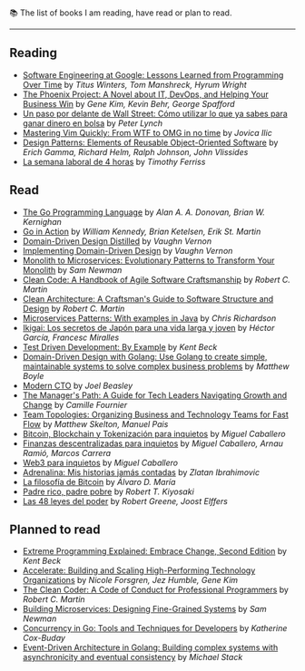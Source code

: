 📚 The list of books I am reading, have read or plan to read.

-------

## Reading
* [Software Engineering at Google: Lessons Learned from Programming Over Time](https://amzn.to/3TgWORq) by _Titus Winters, Tom Manshreck, Hyrum Wright_
* [The Phoenix Project: A Novel about IT, DevOps, and Helping Your Business Win](https://amzn.to/3TD3jPG) by _Gene Kim, Kevin Behr, George Spafford_
* [Un paso por delante de Wall Street: Cómo utilizar lo que ya sabes para ganar dinero en bolsa](https://amzn.to/3VLPIHj) by _Peter Lynch_
* [Mastering Vim Quickly: From WTF to OMG in no time](https://amzn.to/3Jaiqu0) by _Jovica Ilic_
* [Design Patterns: Elements of Reusable Object-Oriented Software](https://amzn.to/3Visatg) by _Erich Gamma, Richard Helm, Ralph Johnson, John Vlissides_
* [La semana laboral de 4 horas](https://amzn.to/4aCAU2u) by _Timothy Ferriss_

## Read
* [The Go Programming Language](https://amzn.to/3IYfy3r) by _Alan A. A. Donovan, Brian W. Kernighan_
* [Go in Action](https://amzn.to/3PoQg1U) by _William Kennedy, Brian Ketelsen, Erik St. Martin_
* [Domain-Driven Design Distilled](https://amzn.to/3v2IaFn) by _Vaughn Vernon_
* [Implementing Domain-Driven Design](https://amzn.to/3TCVbPm) by _Vaughn Vernon_
* [Monolith to Microservices: Evolutionary Patterns to Transform Your Monolith](https://amzn.to/3v43fzd) by _Sam Newman_
* [Clean Code: A Handbook of Agile Software Craftsmanship](https://amzn.to/3wTEOEZ) by _Robert C. Martin_
* [Clean Architecture: A Craftsman's Guide to Software Structure and Design](https://amzn.to/49QTnYt) by _Robert C. Martin_
* [Microservices Patterns: With examples in Java](https://amzn.to/3v1gqks) by _Chris Richardson_
* [Ikigai: Los secretos de Japón para una vida larga y joven](https://amzn.to/3VvCXk1) by _Héctor García, Francesc Miralles_
* [Test Driven Development: By Example](https://amzn.to/3PoQo1o) by _Kent Beck_
* [Domain-Driven Design with Golang: Use Golang to create simple, maintainable systems to solve complex business problems](https://amzn.to/49TEVyS) by _Matthew Boyle_
* [Modern CTO](https://amzn.to/4alVDar) by _Joel Beasley_
* [The Manager's Path: A Guide for Tech Leaders Navigating Growth and Change](https://amzn.to/49KbiQF) by _Camille Fournier_
* [Team Topologies: Organizing Business and Technology Teams for Fast Flow](https://amzn.to/43mRIYu) by _Matthew Skelton, Manuel Pais_
* [Bitcoin, Blockchain y Tokenización para inquietos](https://amzn.to/43iwPNS) by _Miguel Caballero_
* [Finanzas descentralizadas para inquietos](https://amzn.to/3vey7gm) by _Miguel Caballero, Arnau Ramió, Marcos Carrera_
* [Web3 para inquietos](https://amzn.to/4ceALTX) by _Miguel Caballero_
* [Adrenalina: Mis historias jamás contadas](https://amzn.to/3Tb4BQo) by _Zlatan Ibrahimovic_
* [La filosofía de Bitcoin](https://amzn.to/3wTeKKe) by _Álvaro D. María_
* [Padre rico, padre pobre](https://amzn.to/43kF7oz) by _Robert T. Kiyosaki_
* [Las 48 leyes del poder](https://amzn.to/3IEvibx) by _Robert Greene, Joost Elffers_

## Planned to read
* [Extreme Programming Explained: Embrace Change, Second Edition](https://amzn.to/3x3rH41) by _Kent Beck_
* [Accelerate: Building and Scaling High-Performing Technology Organizations](https://amzn.to/3IzCxS9) by _Nicole Forsgren, Jez Humble, Gene Kim_
* [The Clean Coder: A Code of Conduct for Professional Programmers](https://amzn.to/3IGI2hT) by _Robert C. Martin_
* [Building Microservices: Designing Fine-Grained Systems](https://amzn.to/4agN6Fd) by _Sam Newman_
* [Concurrency in Go: Tools and Techniques for Developers](https://amzn.to/3TDuLwX) by _Katherine Cox-Buday_
* [Event-Driven Architecture in Golang: Building complex systems with asynchronicity and eventual consistency](https://amzn.to/3Piaieb) by _Michael Stack_
